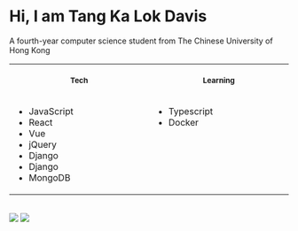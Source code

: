 # Hi, I am Tang Ka Lok Davis  
A fourth-year computer science student from The Chinese University of Hong Kong
<br>
<div>
  <table>
    <tr>
      <th align="center">
      <img width="441" height="1">
      <p> 
      <small>
      Tech
      </small>
      </p>
      </th>
      <th align="center">
      <img width="441" height="1">
      <p> 
      <small>
      Learning
      </small>
      </p>
      </th>
      </tr>
    <tr>
      <td valign="top">
        <ul>
          <li>JavaScript</li>
          <li>React</li>
          <li>Vue</li>
          <li>jQuery</li>
          <li>Django</li>
          <li>Django</li>
          <li>MongoDB</li>
        </ul>
      </td>
      <td valign="top">
        <ul>
          <li>Typescript</li>
          <li>Docker</li>
        </ul>
      </td>
    </tr>
  </table>
  
  
</div>
<br>
<div>
  <a herf="https://github.com/Ngkaokis/github-readme-stats">
    <img align="top" src="https://github-readme-stats.vercel.app/api/top-langs/?username=Ngkaokis" />
  </a>
  <a herf="https://github.com/Ngkaokis/github-readme-stats">
    <img align="top" src="https://github-readme-stats.vercel.app/api?username=Ngkaokis&show_icons=true&count_private=true&theme=tokyonight" />
  </a>
</div>





